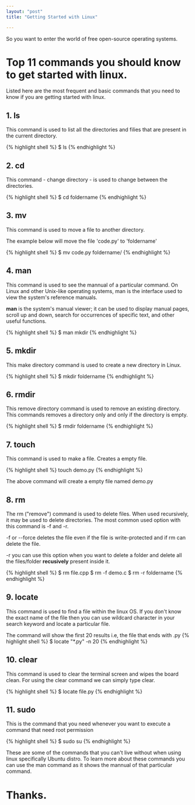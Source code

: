 ```yaml
---
layout: "post"
title: "Getting Started with Linux"

---
```



So you want to enter the world of free open-source operating systems.


# Top 11 commands you should know to get started with linux.

Listed here are the most frequent and basic commands that you need to know if you are getting started with linux. 

## 1. ls

This command is used to list all the directories and filies that are present in the current directory.

{% highlight shell %}
$ ls
{% endhighlight %}


## 2. cd

This command - change directory - is used to change between the directories.

{% highlight shell %}
$ cd foldername
{% endhighlight %}


## 3. mv

This command is used to move a file to another directory. 

The example below will move the file 'code.py' to 'foldername'

{% highlight shell %}
$ mv code.py foldername/
{% endhighlight %}


## 4. man

This command is used to see the mannual of a particular command. On Linux and other Unix-like operating systems, man is the interface used to view the system's reference manuals.

**man** is the system's manual viewer; it can be used to display manual pages, scroll up and down, search for occurrences of specific text, and other useful functions.

{% highlight shell %}
$ man mkdir
{% endhighlight %}


## 5. mkdir

This make directory command is used to create a new directory in Linux.

{% highlight shell %}
$ mkdir foldername
{% endhighlight %}

## 6. rmdir

This remove directory command is used to remove an existing directory. This commands removes a directory only and only if the directory is empty.

{% highlight shell %}
$ rmdir foldername
{% endhighlight %}


## 7. touch

This command is used to make a file. Creates a empty file.

{% highlight shell %}
touch demo.py
{% endhighlight %}

The above command will create a empty file named demo.py

## 8. rm

The rm ("remove") command is used to delete files. When used recursively, it may be used to delete directories.
The most common used option with this command is -f and -r.

-f or --force deletes the file even if the file is write-protected and if rm can delete the file. 

-r you can use this option when you want to delete a folder and delete all the files/folder **recusively** present inside it.

{% highlight shell %}
$ rm file.cpp
$ rm -f demo.c
$ rm -r foldername
{% endhighlight %}


## 9. locate 

This command is used to find a file within the linux OS. If you don't know the exact name of the file then you can use wildcard character in your search keyword and locate a particular file.


The command will show the first 20 results i.e, the file that ends with .py
{% highlight shell %}
$ locate "*.py" -n 20
{% endhighlight %}

## 10. clear

This command is used to clear the terminal screen and wipes the board clean. For using the clear command we can simply type clear.

{% highlight shell %}
$ locate file.py
{% endhighlight %}


## 11. sudo

This is the command that you need whenever you want to execute a command that need root permission

{% highlight shell %}
$ sudo su
{% endhighlight %}



These are some of the commands that you can't live without when using linux specifically Ubuntu distro. To learn more about these commands you can use the man command as it shows the mannual of that particular command.

# Thanks.